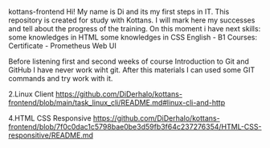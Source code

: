 kottans-frontend
Hi! My name is Di and its my first steps in IT. This repository is created for study with Kottans. I will mark here my successes and tell about the progress of the training. On this moment i have next skills: some knowledges in HTML some knowledges in CSS English - B1 Courses: Certificate - Prometheus Web UI

Before listening first and second weeks of course Introduction to Git and GitHub I have never work wiht git. After this materials I can used some GIT commands and try work with it.


 2.Linux Client 
 https://github.com/DiDerhalo/kottans-frontend/blob/main/task_linux_cli/README.md#linux-cli-and-http
 
 4.HTML CSS Responsive
 https://github.com/DiDerhalo/kottans-frontend/blob/7f0c0dac1c5798bae0be3d59fb3f64c237276354/HTML-CSS-responsitive/README.md
